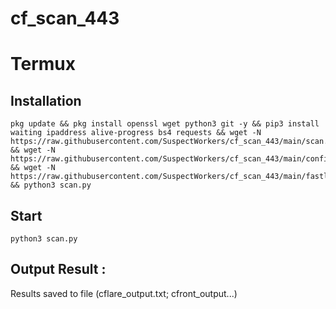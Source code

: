 # cf_scan_443

# Termux 
  ## Installation 
  ```
  pkg update && pkg install openssl wget python3 git -y && pip3 install waiting ipaddress alive-progress bs4 requests && wget -N https://raw.githubusercontent.com/SuspectWorkers/cf_scan_443/main/scan.py && wget -N https://raw.githubusercontent.com/SuspectWorkers/cf_scan_443/main/config.py && wget -N https://raw.githubusercontent.com/SuspectWorkers/cf_scan_443/main/fastly_ranges.txt && python3 scan.py
  ```

  ## Start
  ```
  python3 scan.py
  ```

  ## Output Result :
  Results saved to file (cflare_output.txt; cfront_output...)
